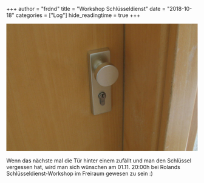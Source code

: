 +++
author = "frdnd"
title = "Workshop Schlüsseldienst"
date = "2018-10-18"
categories = ["Log"]
hide_readingtime = true
+++

![Schlüsseldienst](schluesseldienst.jpg)

Wenn das nächste mal die Tür hinter einem zufällt und man den Schlüssel vergessen hat, wird man sich wünschen am 01.11. 20:00h bei Rolands Schlüsseldienst-Workshop im Freiraum gewesen zu sein :)	
